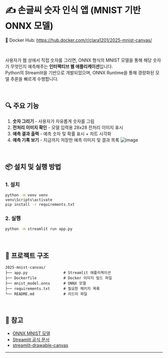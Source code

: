 # ✍️ 손글씨 숫자 인식 앱 (MNIST 기반 ONNX 모델) 

📎 Docker Hub: https://hub.docker.com/r/clara1201/2025-mnist-canvas/

<br>

사용자가 웹 상에서 직접 숫자를 그리면, ONNX 형식의 MNIST 모델을 통해 해당 숫자가 무엇인지 예측해주는 **인터랙티브 웹 애플리케이션**입니다.  
Python의 Streamlit을 기반으로 개발되었으며, ONNX Runtime을 통해 경량화된 모델 추론을 빠르게 수행합니다.

<br>

## 🔍 주요 기능

1. **숫자 그리기** - 사용자가 자유롭게 숫자를 그림
2. **전처리 이미지 확인** - 모델 입력용 28x28 전처리 이미지 표시
3. **예측 결과 출력** - 예측 숫자 및 확률 표시 + 차트 시각화
4. **예측 기록 보기** - 지금까지 저장한 예측 이미지 및 결과 목록
![image](https://github.com/user-attachments/assets/31615194-9952-431e-beb4-fc184b906b9c)


<br>

## 📦 설치 및 실행 방법

### 1. 설치

```bash
python -m venv venv
venv\Scripts\activate
pip install -r requirements.txt
```

### 2. 실행

```bash
python -m streamlit run app.py
```

<br>


## 📁 프로젝트 구조

```
2025-mnist-canvas/
├── app.py                # Streamlit 애플리케이션
├── Dockerfile            # Docker 이미지 빌드 파일
├── mnist_model.onnx      # ONNX 모델
├── requirements.txt      # 필요한 패키지 목록
└── README.md             # 리드미 파일
```

<br>


## 🔗 참고

- [ONNX MNIST 모델](https://github.com/onnx/models/tree/main/validated/vision/classification/mnist)
- [Streamlit 공식 문서](https://docs.streamlit.io/)
- [streamlit-drawable-canvas](https://github.com/andfanilo/streamlit-drawable-canvas)

---
